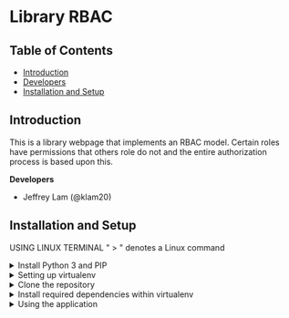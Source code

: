 # Library RBAC

## Table of Contents
- [Introduction](#introduction)
- [Developers](#developers)
- [Installation and Setup](#installation-and-setup)

## Introduction <a name="introduction"></a>

This is a library webpage that implements an RBAC model.
Certain roles have permissions that others role do not and the entire authorization process is based upon this.

**Developers**  <a name="developers"></a>
- Jeffrey Lam (@klam20)

## Installation and Setup  <a name="installation-and-setup"></a>
USING LINUX TERMINAL " > " denotes a Linux command
 <details>
    <summary> Install Python 3 and PIP </summary>
    &ensp; &ensp;&ensp; > sudo apt update <br>
    &ensp; &ensp;&ensp; > sudo apt install python3 <br>
    &ensp; &ensp;&ensp; > sudo apt install python3-pip
 </details>

 <details>
    <summary> Setting up virtualenv </summary>
    &ensp; &ensp;&ensp; > pip install virtualenv <br>
    &ensp; &ensp;&ensp; Create and enter into a directory which you want the virtual environment to be in <br>
    &ensp; &ensp;&ensp; Create the environment using > virtualenv [choose a name here for your virtualenv] <br>
    &ensp; &ensp;&ensp; Activate the environment using > source [name of virtualenv]/bin/activate <br>
    &ensp; &ensp;&ensp; If you want to deactivate the environment use > deactivate 
 </details>

  <details>
    <summary> Clone the repository </summary>
    &ensp; &ensp;&ensp; Create a directory that you want to clone the repository into <br>
    &ensp; &ensp;&ensp; Inside the directory run > git clone https://github.com/klam20/CMPE132-Library.git 
 </details>

<details>
    <summary> Install required dependencies within virtualenv </summary>
    &ensp; &ensp;&ensp; Change directory to the cloned directory CMPE132-Library <br>
    &ensp; &ensp;&ensp; Install libraries using > pip install -r requirements.txt 
 </details>

 <details>
    <summary> Using the application </summary>
    &ensp; &ensp;&ensp; Run the application using > python3 run.py <br>
    &ensp; &ensp;&ensp; Stop the application with CTRL + C
 </details>
